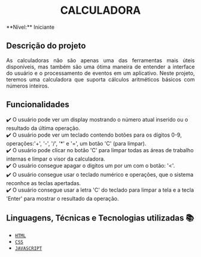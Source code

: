 <h1 align="center"> CALCULADORA </h1>
**Nível:** Iniciante

## Descrição do projeto

<p align="justify">
As calculadoras não são apenas uma das ferramentas mais úteis disponíveis, mas também são uma ótima maneira de entender a interface do usuário e o processamento de eventos em um aplicativo. Neste projeto, teremos uma calculadora que suporta cálculos aritméticos básicos com números inteiros.
</p>

## Funcionalidades
:heavy_check_mark: O usuário pode ver um display mostrando o número atual inserido ou o resultado da última operação.<br>
:heavy_check_mark: O usuário pode ver um teclado contendo botões para os dígitos 0-9, operações:'+', '-', '/', '*' e '=', um botão 'C' (para limpar).<br>
:heavy_check_mark: O usuário pode clicar no botão 'C' para limpar todas as áreas de trabalho internas e limpar o visor da calculadora.<br>
:heavy_check_mark: O usuário consegue apagar o digitos um por um com o botão: '<'.<br>
:heavy_check_mark: O usuário consegue usar o teclado numérico e operações, que o sistema reconhce as teclas apertadas.<br>
:heavy_check_mark: O usuário consegue usar a letra 'C' do teclado para limpar a tela e a tecla 'Enter' para mostrar o resultado da operação.<br>

## Linguagens, Técnicas e Tecnologias utilizadas :books:
- [``HTML``](https://developer.mozilla.org/pt-BR/docs/Web/HTML)
- [``CSS``](https://developer.mozilla.org/pt-BR/docs/Web/CSS)
- [``JAVASCRIPT``](https://developer.mozilla.org/pt-BR/docs/Web/JavaScript)
